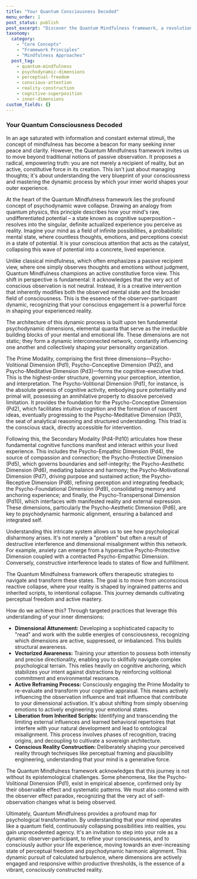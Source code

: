 ```yaml
---
title: "Your Quantum Consciousness Decoded"
menu_order: 1
post_status: publish
post_excerpt: "Discover the Quantum Mindfulness framework, a revolutionary approach that posits you are not merely observing reality, but actively shaping it. This article illuminates the psychodynamic collapse process, revealing how conscious attention transforms potential into experienced reality. Explore the intricate interplay of your psychodynamic dimensions and learn how to cultivate perceptual freedom through active engagement with your inner world."
taxonomy:
  category:
    - "Core Concepts"
    - "Framework Principles"
    - "Mindfulness Approaches"
  post_tag:
    - quantum-mindfulness
    - psychodynamic-dimensions
    - perceptual-freedom
    - conscious-attention
    - reality-construction
    - cognitive-superposition
    - inner-dimensions
custom_fields: {}
---
```


### Your Quantum Consciousness Decoded

In an age saturated with information and constant external stimuli, the concept of mindfulness has become a beacon for many seeking inner peace and clarity. However, the Quantum Mindfulness framework invites us to move beyond traditional notions of passive observation. It proposes a radical, empowering truth: you are not merely a recipient of reality, but an active, constitutive force in its creation. This isn't just about managing thoughts; it's about understanding the very blueprint of your consciousness and mastering the dynamic process by which your inner world shapes your outer experience.

At the heart of the Quantum Mindfulness framework lies the profound concept of psychodynamic wave collapse. Drawing an analogy from quantum physics, this principle describes how your mind's raw, undifferentiated potential – a state known as cognitive superposition – resolves into the singular, definite actualized experience you perceive as reality. Imagine your mind as a field of infinite possibilities, a probabilistic mental state, where countless thoughts, emotions, and perceptions coexist in a state of potential. It is your conscious attention that acts as the catalyst, collapsing this wave of potential into a concrete, lived experience.

Unlike classical mindfulness, which often emphasizes a passive recipient view, where one simply observes thoughts and emotions without judgment, Quantum Mindfulness champions an active constitutive force view. This shift in perspective is fundamental: it acknowledges that the very act of conscious observation is not neutral. Instead, it is a creative intervention that inherently modifies both the observed mental state and the broader field of consciousness. This is the essence of the observer-participant dynamic, recognizing that your conscious engagement is a powerful force in shaping your experienced reality.

The architecture of this dynamic process is built upon ten fundamental psychodynamic dimensions, elemental quanta that serve as the irreducible building blocks of your mental and emotional life. These dimensions are not static; they form a dynamic interconnected network, constantly influencing one another and collectively shaping your personality organization.

The Prime Modality, comprising the first three dimensions—Psycho-Volitional Dimension (Pd1), Psycho-Conceptive Dimension (Pd2), and Psycho-Meditative Dimension (Pd3)—forms the cognitive-executive triad. This is the highest-order structure, governing your perception, intention, and interpretation. The Psycho-Volitional Dimension (Pd1), for instance, is the absolute genesis of cognitive activity, embodying pure potentiality and primal will, possessing an annihilative property to dissolve perceived limitation. It provides the foundation for the Psycho-Conceptive Dimension (Pd2), which facilitates intuitive cognition and the formation of nascent ideas, eventually progressing to the Psycho-Meditative Dimension (Pd3), the seat of analytical reasoning and structured understanding. This triad is the conscious stack, directly accessible for intervention.

Following this, the Secondary Modality (Pd4-Pd10) articulates how these fundamental cognitive functions manifest and interact within your lived experience. This includes the Psycho-Empathic Dimension (Pd4), the source of compassion and connection; the Psycho-Protective Dimension (Pd5), which governs boundaries and self-integrity; the Psycho-Aesthetic Dimension (Pd6), mediating balance and harmony; the Psycho-Motivational Dimension (Pd7), driving purpose and sustained action; the Psycho-Receptive Dimension (Pd8), refining perception and integrating feedback; the Psycho-Foundational Dimension (Pd9), consolidating memory and anchoring experience; and finally, the Psycho-Transpersonal Dimension (Pd10), which interfaces with manifested reality and external expression. These dimensions, particularly the Psycho-Aesthetic Dimension (Pd6), are key to psychodynamic harmonic alignment, ensuring a balanced and integrated self.

Understanding this intricate system allows us to see how psychological disharmony arises. It's not merely a "problem" but often a result of destructive interference and dimensional misalignment within this network. For example, anxiety can emerge from a hyperactive Psycho-Protective Dimension coupled with a contracted Psycho-Empathic Dimension. Conversely, constructive interference leads to states of flow and fulfillment.

The Quantum Mindfulness framework offers therapeutic strategies to navigate and transform these states. The goal is to move from unconscious reactive collapse, where your reality is shaped by ingrained patterns and inherited scripts, to intentional collapse. This journey demands cultivating perceptual freedom and active mastery.

How do we achieve this? Through targeted practices that leverage this understanding of your inner dimensions:

*   **Dimensional Attunement:** Developing a sophisticated capacity to "read" and work with the subtle energies of consciousness, recognizing which dimensions are active, suppressed, or imbalanced. This builds structural awareness.
*   **Vectorized Awareness:** Training your attention to possess both intensity and precise directionality, enabling you to skillfully navigate complex psychological terrain. This relies heavily on cognitive anchoring, which stabilizes your intent against distractions by reinforcing volitional commitment and environmental resonance.
*   **Active Reframing Process:** Consciously engaging the Prime Modality to re-evaluate and transform your cognitive appraisal. This means actively influencing the observation influence and trait influence that contribute to your dimensional activation. It's about shifting from simply observing emotions to actively engineering your emotional states.
*   **Liberation from Inherited Scripts:** Identifying and transcending the limiting external influences and learned behavioral repertoires that interfere with your natural development and lead to ontological misalignment. This process involves phases of recognition, tracing origins, and decoupling to cultivate a sovereign architecture.
*   **Conscious Reality Construction:** Deliberately shaping your perceived reality through techniques like perceptual framing and plausibility engineering, understanding that your mind is a generative force.

The Quantum Mindfulness framework acknowledges that this journey is not without its epistemological challenges. Some phenomena, like the Psycho-Volitional Dimension (Pd1), exist in empirical absence, confirmed only by their observable effect and systematic patterns. We must also contend with the observer effect paradox, recognizing that the very act of self-observation changes what is being observed.

Ultimately, Quantum Mindfulness provides a profound map for psychological transformation. By understanding that your mind operates like a quantum field, continuously collapsing possibilities into realities, you gain unprecedented agency. It's an invitation to step into your role as a dynamic observer-participant, to refine your consciousness, and to consciously author your life experience, moving towards an ever-increasing state of perceptual freedom and psychodynamic harmonic alignment. This dynamic pursuit of calculated turbulence, where dimensions are actively engaged and responsive within productive thresholds, is the essence of a vibrant, consciously constructed reality.